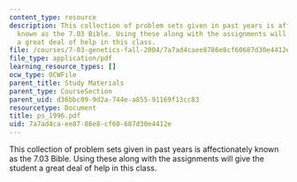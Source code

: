 ```yaml
---
content_type: resource
description: This collection of problem sets given in past years is affectionately
  known as the 7.03 Bible. Using these along with the assignments will give the student
  a great deal of help in this class.
file: /courses/7-03-genetics-fall-2004/7a7ad4caee8786e8cf60687d30e4412e_ps_1996.pdf
file_type: application/pdf
learning_resource_types: []
ocw_type: OCWFile
parent_title: Study Materials
parent_type: CourseSection
parent_uid: d36bbc09-9d2a-744e-a855-91169f13cc83
resourcetype: Document
title: ps_1996.pdf
uid: 7a7ad4ca-ee87-86e8-cf60-687d30e4412e
---
```

This collection of problem sets given in past years is affectionately known as the 7.03 Bible. Using these along with the assignments will give the student a great deal of help in this class.

